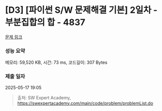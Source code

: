 # [D3] [파이썬 S/W 문제해결 기본] 2일차 - 부분집합의 합 - 4837 

[문제 링크](https://swexpertacademy.com/main/code/problem/problemDetail.do?contestProbId=AWTLbGI6p2UDFAVT) 

### 성능 요약

메모리: 59,520 KB, 시간: 73 ms, 코드길이: 307 Bytes

### 제출 일자

2025-05-17 19:05



> 출처: SW Expert Academy, https://swexpertacademy.com/main/code/problem/problemList.do
